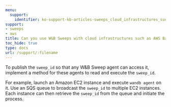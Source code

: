 ```yaml
---
menu:
  support:
    identifier: ko-support-kb-articles-sweeps_cloud_infrastructures_such_aws_batch_ecs
support:
- sweeps
- aws
title: Can you use W&B Sweeps with cloud infrastructures such as AWS Batch, ECS, etc.?
toc_hide: true
type: docs
url: /support/:filename
---
```


To publish the `sweep_id` so that any W&B Sweep agent can access it, implement a method for these agents to read and execute the `sweep_id`.

For example, launch an Amazon EC2 instance and execute `wandb agent` on it. Use an SQS queue to broadcast the `sweep_id` to multiple EC2 instances. Each instance can then retrieve the `sweep_id` from the queue and initiate the process.